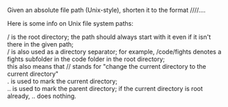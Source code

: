 Given an absolute file path (Unix-style), shorten it to the format /<dir1>/<dir2>/<dir3>/....  

Here is some info on Unix file system paths:  

/ is the root directory; the path should always start with it even if it isn't there in the given path;  
/ is also used as a directory separator; for example, /code/fights denotes a fights subfolder in the code folder in the root directory;  
this also means that // stands for "change the current directory to the current directory"  
. is used to mark the current directory;  
.. is used to mark the parent directory; if the current directory is root already, .. does nothing.  
